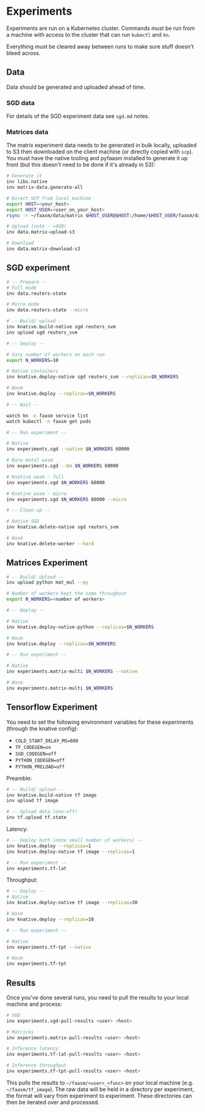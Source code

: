 # Experiments

Experiments are run on a Kubernetes cluster. Commands must be run from a machine with access to the cluster
that can run `kubectl` and `kn`.

Everything must be cleared away between runs to make sure stuff doesn't bleed across.

## Data

Data should be generated and uploaded ahead of time.

### SGD data

For details of the SGD experiment data see `sgd.md` notes.

### Matrices data

The matrix experiment data needs to be generated in bulk locally, uploaded to S3 then downloaded on the client machine (or directly copied with `scp`). You must have the native tooling and pyfaasm installed to generate it up front (but
this doesn't need to be done if it's already in S3):

```bash
# Generate it
inv libs.native
inv matrix-data.generate-all

# Direct SCP from local machine
export HOST=<your_host>
export HOST_USER=<user_on_your_host>
rsync -r ~/faasm/data/matrix $HOST_USER@$HOST:/home/$HOST_USER/faasm/data

# Upload (note - >4GB)
inv data.matrix-upload-s3

# Download
inv data.matrix-download-s3
```

## SGD experiment

```bash
# -- Prepare --
# Full mode 
inv data.reuters-state

# Micro mode
inv data.reuters-state --micro

# -- Build/ upload --
inv knative.build-native sgd reuters_svm
inv upload sgd reuters_svm

# -- Deploy --

# Vary number of workers on each run
export N_WORKERS=10

# Native containers
inv knative.deploy-native sgd reuters_svm --replicas=$N_WORKERS

# Wasm
inv knative.deploy --replicas=$N_WORKERS

# -- Wait --

watch kn -n faasm service list
watch kubectl -n faasm get pods

# -- Run experiment --

# Native
inv experiments.sgd --native $N_WORKERS 60000

# Bare metal wasm
inv experiments.sgd --bm $N_WORKERS 60000

# Knative wasm - full
inv experiments.sgd $N_WORKERS 60000

# Knative wasm - micro
inv experiments.sgd $N_WORKERS 60000 --micro

# -- Clean up --

# Native SGD
inv knative.delete-native sgd reuters_svm

# Wasm
inv knative.delete-worker --hard
```

## Matrices Experiment

```bash
# -- Build/ Upload --
inv upload python mat_mul --py

# Number of workers kept the same throughout
export N_WORKERS=<number of workers>

# -- Deploy --

# Native
inv knative.deploy-native-python --replicas=$N_WORKERS

# Wasm
inv knative.deploy --replicas=$N_WORKERS

# -- Run experiment --

# Native
inv experiments.matrix-multi $N_WORKERS --native

# Wasm
inv experiments.matrix-multi $N_WORKERS
```

## Tensorflow Experiment

You need to set the following environment variables for these experiments (through the knative config):

- `COLD_START_DELAY_MS=800`
- `TF_CODEGEN=on`
- `SGD_CODEGEN=off`
- `PYTHON_CODEGEN=off`
- `PYTHON_PRELOAD=off`

Preamble:

```bash
# -- Build/ upload --
inv knative.build-native tf image
inv upload tf image

# -- Upload data (one-off)
inv tf.upload tf.state
```

Latency:

```bash
# -- Deploy both (note small number of workers) --
inv knative.deploy --replicas=1
inv knative.deploy-native tf image --replicas=1

# -- Run experiment --
inv experiments.tf-lat
```

Throughput:

```bash
# -- Deploy --
# Native
inv knative.deploy-native tf image --replicas=30

# Wasm
inv knative.deploy --replicas=18

# -- Run experiment --

# Native 
inv experiments.tf-tpt --native

# Wasm
inv experiments.tf-tpt
```

## Results

Once you've done several runs, you need to pull the results to your local machine and process:

```bash
# SGD
inv experiments.sgd-pull-results <user> <host>

# Matrices
inv experiments.matrix-pull-results <user> <host>

# Inference latency
inv experiments.tf-lat-pull-results <user> <host>

# Inference throughput
inv experiments.tf-tpt-pull-results <user> <host>
```

This pulls the results to `~/faasm/<user>_<func>` on your local machine (e.g. `~/faasm/tf_image`).
The raw data will be held in a directory per experiment, the format will vary from experiment 
to experiment. These directories can then be iterated over and processed.  